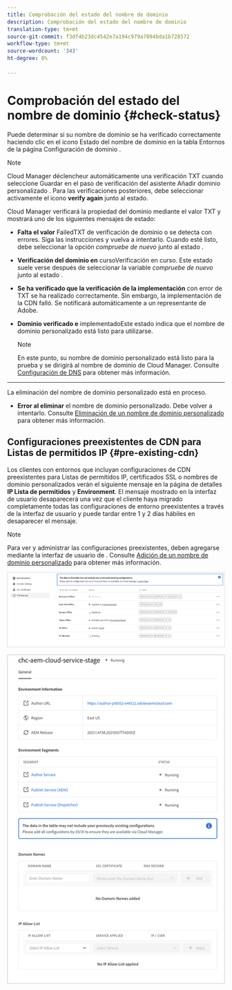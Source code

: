 ```yaml
---
title: Comprobación del estado del nombre de dominio
description: Comprobación del estado del nombre de dominio
translation-type: tm+mt
source-git-commit: f3df4b23dc4542e7a194c979a7894bda1b728572
workflow-type: tm+mt
source-wordcount: '343'
ht-degree: 0%

---
```



# Comprobación del estado del nombre de dominio {#check-status}

Puede determinar si su nombre de dominio se ha verificado correctamente haciendo clic en el icono Estado del nombre de dominio en la tabla Entornos de la página Configuración de dominio .

>[!NOTE]
>Cloud Manager déclencheur automáticamente una verificación TXT cuando seleccione Guardar en el paso de verificación del asistente Añadir dominio personalizado . Para las verificaciones posteriores, debe seleccionar activamente el icono **verify again** junto al estado.

Cloud Manager verificará la propiedad del dominio mediante el valor TXT y mostrará uno de los siguientes mensajes de estado:

* **Falta el valor**
FailedTXT de verificación de dominio o se detecta con errores. Siga las instrucciones y vuelva a intentarlo. Cuando esté listo, debe seleccionar la opción 
*compruebe de nuevo* junto al estado .

* **Verificación del dominio en**
cursoVerificación en curso. Este estado suele verse después de seleccionar la variable 
*compruebe de nuevo* junto al estado .

* **Se ha verificado que la verificación de la implementación**
con error de TXT se ha realizado correctamente. Sin embargo, la implementación de la CDN falló. Se notificará automáticamente a un representante de Adobe.

* **Dominio verificado e**
implementadoEste estado indica que el nombre de dominio personalizado está listo para utilizarse.
   >[!NOTE]
   >En este punto, su nombre de dominio personalizado está listo para la prueba y se dirigirá al nombre de dominio de Cloud Manager. Consulte [Configuración de DNS](/help/implementing/cloud-manager/custom-domain-names/configure-dns-settings.md) para obtener más información.

* ****
La eliminación del nombre de dominio personalizado está en proceso.

* **Error al eliminar**
el nombre de dominio personalizado. Debe volver a intentarlo. Consulte [Eliminación de un nombre de dominio personalizado](/help/implementing/cloud-manager/custom-domain-names/delete-custom-domain-name.md) para obtener más información.


## Configuraciones preexistentes de CDN para Listas de permitidos IP {#pre-existing-cdn}

Los clientes con entornos que incluyan configuraciones de CDN preexistentes para Listas de permitidos IP, certificados SSL o nombres de dominio personalizados verán el siguiente mensaje en la página de detalles **IP Lista de permitidos** y **Environment**. El mensaje mostrado en la interfaz de usuario desaparecerá una vez que el cliente haya migrado completamente todas las configuraciones de entorno preexistentes a través de la interfaz de usuario y puede tardar entre 1 y 2 días hábiles en desaparecer el mensaje.

>[!NOTE]
>Para ver y administrar las configuraciones preexistentes, deben agregarse mediante la interfaz de usuario de . Consulte [Adición de un nombre de dominio personalizado](/help/implementing/cloud-manager/custom-domain-names/add-custom-domain-name.md) para obtener más información.

![](/help/implementing/cloud-manager/assets/ip-allow-list-1.png)

![](/help/implementing/cloud-manager/assets/ip-allow-list-2.png)
